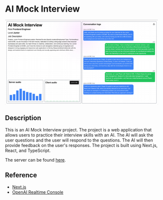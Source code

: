 # AI Mock Interview

![demo](./misc/democ.png)

## Description

This is an AI Mock Interview project. The project is a web application that allows users to practice their interview skills with an AI. The AI will ask the user questions and the user will respond to the questions. The AI will then provide feedback on the user's responses. The project is built using Next.js, React, and TypeScript.

The server can be found [here](https://github.com/nip10/mock-interview-ai-server).

## Reference

- [Next.js](https://nextjs.org/docs/getting-started)
- [OpenAI Realtime Console](https://github.com/openai/openai-realtime-console)
